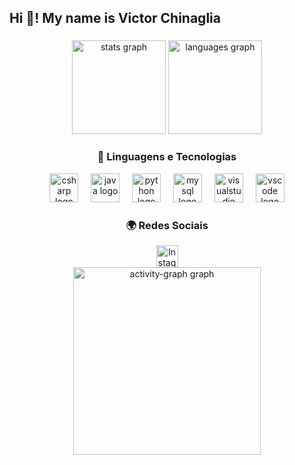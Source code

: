 <h2 align="left">Hi 👋!  My name is Victor Chinaglia</h2>

###

<div align="center">
  <img src="https://github-readme-stats.vercel.app/api?username=chinaglia77&hide_title=false&hide_rank=false&show_icons=true&include_all_commits=true&count_private=true&disable_animations=false&theme=dracula&locale=en&hide_border=false" height="150" alt="stats graph"  />
  <img src="https://github-readme-stats.vercel.app/api/top-langs?username=chinaglia77&locale=en&hide_title=false&layout=compact&card_width=320&langs_count=5&theme=dracula&hide_border=false" height="150" alt="languages graph"  />
</div>

### <div align="center">🚀 Linguagens e Tecnologias</div>

<div align="center">
  <img src="https://cdn.jsdelivr.net/gh/devicons/devicon/icons/csharp/csharp-original.svg" height="46" alt="csharp logo"  />
  <img width="12" />
  <img src="https://skillicons.dev/icons?i=java" height="46" alt="java logo"  />
  <img width="12" />
  <img src="https://cdn.jsdelivr.net/gh/devicons/devicon/icons/python/python-original.svg" height="46" alt="python logo"  />
  <img width="12" />
  <img src="https://skillicons.dev/icons?i=mysql" height="46" alt="mysql logo"  />
  <img width="12" />
  <img src="https://skillicons.dev/icons?i=visualstudio" height="46" alt="visualstudio logo"  />
  <img width="12" />
  <img src="https://skillicons.dev/icons?i=vscode" height="46" alt="vscode logo"  />
</div>

### <div align="center">🌍 Redes Sociais</div>

<div align="center">
  <a href="https://www.instagram.com/kk_vitinho/" target="_blank">
    <img src="https://img.shields.io/static/v1?message=Instagram&logo=instagram&label=&color=E4405F&logoColor=white&labelColor=&style=for-the-badge" height="35" alt="Instagram logo" />
  </a>
</div>


<div align="center">
  <img src="https://github-readme-activity-graph.vercel.app/graph?username=chinaglia77&radius=16&theme=react&area=true&order=5" height="300" alt="activity-graph graph"  />
</div>

###

